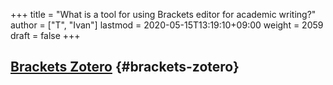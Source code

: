 +++
title = "What is a tool for using Brackets editor for academic writing?"
author = ["T", "Ivan"]
lastmod = 2020-05-15T13:19:10+09:00
weight = 2059
draft = false
+++

## [Brackets Zotero](https://baig.github.io/brackets-zotero/) {#brackets-zotero}
